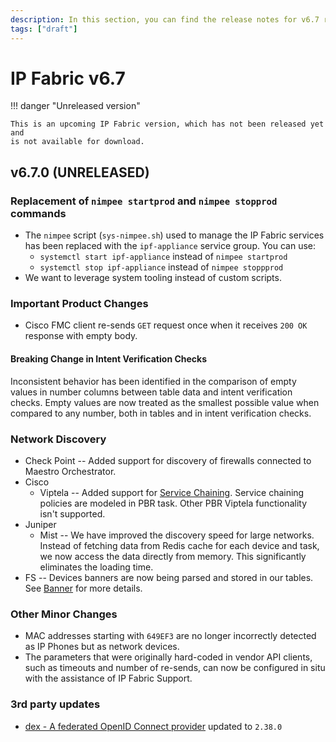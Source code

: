 ```yaml
---
description: In this section, you can find the release notes for v6.7 releases.
tags: ["draft"]
---
```


# IP Fabric v6.7

!!! danger "Unreleased version"

    This is an upcoming IP Fabric version, which has not been released yet and
    is not available for download.

## v6.7.0 (UNRELEASED)

### Replacement of `nimpee startprod` and `nimpee stopprod` commands

- The `nimpee` script (`sys-nimpee.sh`) used to manage the IP Fabric services
  has been replaced with the `ipf-appliance` service group. You can use:
  - `systemctl start ipf-appliance` instead of `nimpee startprod`
  - `systemctl stop ipf-appliance` instead of `nimpee stoppprod`
- We want to leverage system tooling instead of custom scripts.

### Important Product Changes

- Cisco FMC client re-sends `GET` request once when it receives `200 OK` response with empty body.

#### Breaking Change in Intent Verification Checks

Inconsistent behavior has been identified in the comparison of empty values in number columns between table data and intent verification checks. Empty values are now treated as the smallest possible value when compared to any number, both in tables and in intent verification checks.

### Network Discovery

- Check Point -- Added support for discovery of firewalls connected to Maestro Orchestrator.
- Cisco
  - Viptela -- Added support for [Service Chaining](https://learningnetwork.cisco.com/s/article/cisco-sd-wan-service-chaining). Service chaining policies are modeled in PBR task. Other PBR Viptela functionality isn't supported.
- Juniper
  - Mist -- We have improved the discovery speed for large networks. Instead of fetching data from Redis cache for each device and task, we now access the data directly from memory. This significantly eliminates the loading time.
- FS -- Devices banners are now being parsed and stored in our tables. See [Banner](../../IP_Fabric_GUI/technology_tables/management_table.md#Banner) for more details.

### Other Minor Changes

- MAC addresses starting with `649EF3` are no longer incorrectly detected as IP Phones but as network devices.
- The parameters that were originally hard-coded in vendor API clients, such as timeouts and number of re-sends, can now be configured in situ with the assistance of IP Fabric Support.

### 3rd party updates

- [dex - A federated OpenID Connect provider](https://github.com/dexidp/dex) updated to `2.38.0`
